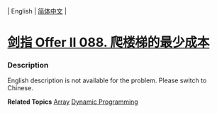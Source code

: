 | English | [简体中文](README.md) |

# [剑指 Offer II 088. 爬楼梯的最少成本](https://leetcode.cn/problems/GzCJIP)
 ### Description
<p>English description is not available for the problem. Please switch to Chinese.</p>

**Related Topics**  [Array](https://leetcode.cn/tag/array) [Dynamic Programming](https://leetcode.cn/tag/dynamic-programming) 